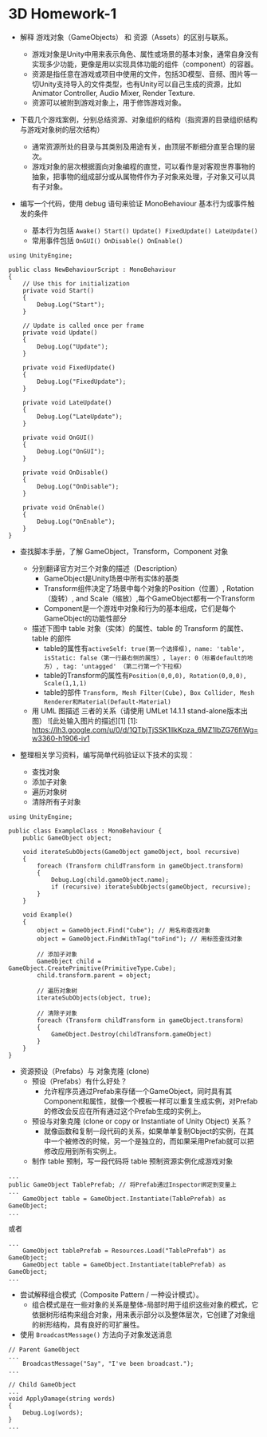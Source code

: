 # 3D Homework-1

- 解释 游戏对象（GameObjects） 和 资源（Assets）的区别与联系。
    - 游戏对象是Unity中用来表示角色、属性或场景的基本对象，通常自身没有实现多少功能，更像是用以实现具体功能的组件（component）的容器。
    - 资源是指任意在游戏或项目中使用的文件，包括3D模型、音频、图片等一切Unity支持导入的文件类型，也有Unity可以自己生成的资源，比如Animator Controller, Audio Mixer, Render Texture.
    - 资源可以被附到游戏对象上，用于修饰游戏对象。
    
- 下载几个游戏案例，分别总结资源、对象组织的结构（指资源的目录组织结构与游戏对象树的层次结构）
    - 通常资源所处的目录与其类别及用途有关，由顶层不断细分直至合理的层次。
    - 游戏对象的层次根据面向对象编程的直觉，可以看作是对客观世界事物的抽象，把事物的组成部分或从属物件作为子对象来处理，子对象又可以具有子对象。

- 编写一个代码，使用 debug 语句来验证 MonoBehaviour 基本行为或事件触发的条件
    - 基本行为包括 `Awake() Start() Update() FixedUpdate() LateUpdate()`
    - 常用事件包括 `OnGUI() OnDisable() OnEnable()`
```
using UnityEngine;

public class NewBehaviourScript : MonoBehaviour
{
    // Use this for initialization
    private void Start()
    {
        Debug.Log("Start");
    }

    // Update is called once per frame
    private void Update()
    {
        Debug.Log("Update");
    }

    private void FixedUpdate()
    {
        Debug.Log("FixedUpdate");
    }

    private void LateUpdate()
    {
        Debug.Log("LateUpdate");
    }

    private void OnGUI()
    {
        Debug.Log("OnGUI");
    }

    private void OnDisable()
    {
        Debug.Log("OnDisable");
    }

    private void OnEnable()
    {
        Debug.Log("OnEnable");
    }
}
```
- 查找脚本手册，了解 GameObject，Transform，Component 对象
    - 分别翻译官方对三个对象的描述（Description）
        - GameObject是Unity场景中所有实体的基类
        - Transform组件决定了场景中每个对象的Position（位置）, Rotation（旋转）, and Scale（缩放）,每个GameObject都有一个Transform
        - Component是一个游戏中对象和行为的基本组成，它们是每个GameObject的功能性部分
    - 描述下图中 table 对象（实体）的属性、table 的 Transform 的属性、 table 的部件
        - table的属性有`activeSelf: true(第一个选择框), name: 'table', isStatic: false（第一行最右侧的属性）, layer: 0（标着default的地方）, tag: 'untagged' （第二行第一个下拉框）`
        - table的Transform的属性有`Position(0,0,0), Rotation(0,0,0), Scale(1,1,1)`
        - table的部件 `Transform, Mesh Filter(Cube), Box Collider, Mesh Renderer和Material(Default-Material)`
    - 用 UML 图描述 三者的关系（请使用 UMLet 14.1.1 stand-alone版本出图）
![此处输入图片的描述][1]
  [1]: https://lh3.google.com/u/0/d/1QTbjTjSSK1lIkKpza_6MZ1lbZG76fiWg=w3360-h1906-iv1

- 整理相关学习资料，编写简单代码验证以下技术的实现：
    - 查找对象
    - 添加子对象
    - 遍历对象树
    - 清除所有子对象
```
using UnityEngine;

public class ExampleClass : MonoBehaviour {
    public GameObject object;
    
    void iterateSubObjects(GameObject gameObject, bool recursive) 
    {
        foreach (Transform childTransform in gameObject.transform)
        {
            Debug.Log(child.gameObject.name);
            if (recursive) iterateSubObjects(gameObject, recursive);
        }
    }
    
    void Example() 
    {
        object = GameObject.Find("Cube"); // 用名称查找对象
        object = GameObject.FindWithTag("toFind"); // 用标签查找对象
        
        // 添加子对象
        GameObject child = GameObject.CreatePrimitive(PrimitiveType.Cube);
        child.transform.parent = object;
        
        // 遍历对象树
        iterateSubObjects(object, true);
        
        // 清除子对象
        foreach (Transform childTransform in gameObject.transform)
        {
            GameObject.Destroy(childTransform.gameObject)
        }
    }
}
```
- 资源预设（Prefabs）与 对象克隆 (clone)
    - 预设（Prefabs）有什么好处？
        - 允许程序员通过Prefab来存储一个GameObject，同时具有其Component和属性，就像一个模板一样可以重复生成实例，对Prefab的修改会反应在所有通过这个Prefab生成的实例上。
    - 预设与对象克隆 (clone or copy or Instantiate of Unity Object) 关系？
        - 就像函数和复制一段代码的关系，如果单单复制Object的实例，在其中一个被修改的时候，另一个是独立的，而如果采用Prefab就可以把修改应用到所有实例上。
    - 制作 table 预制，写一段代码将 table 预制资源实例化成游戏对象
```
...
public GameObject TablePrefab; // 将Prefab通过Inspector绑定到变量上
...
    GameObject table = GameObject.Instantiate(TablePrefab) as GameObject;
...
```
或者
```
...
    GameObject tablePrefab = Resources.Load("TablePrefab") as GameObject;
    GameObject table = GameObject.Instantiate(tablePrefab) as GameObject;
...
```

- 尝试解释组合模式（Composite Pattern / 一种设计模式）。
    - 组合模式是在一些对象的关系是整体-局部时用于组织这些对象的模式，它依据树形结构来组合对象，用来表示部分以及整体层次，它创建了对象组的树形结构，具有良好的可扩展性。
- 使用 `BroadcastMessage()` 方法向子对象发送消息
```
// Parent GameObject
...
    BroadcastMessage("Say", "I've been broadcast.");
...

// Child GameObject
...
void ApplyDamage(string words) 
{
    Debug.Log(words);
}
...
```
